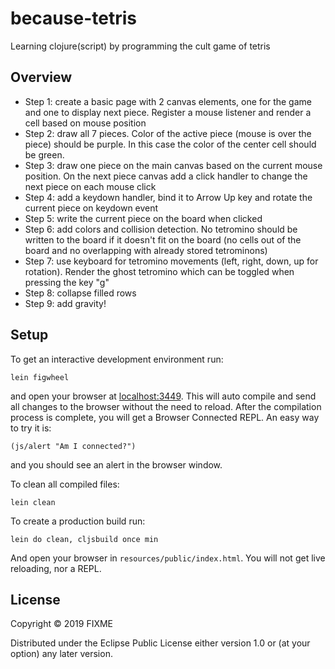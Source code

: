 # because-tetris

Learning clojure(script) by programming the cult game of tetris

## Overview


- Step 1: create a basic page with 2 canvas elements, one for the game and one to display next piece. Register a mouse listener and render a cell based on mouse position
- Step 2: draw all 7 pieces. Color of the active piece (mouse is over the piece) should be purple. In this case the color of the center cell should be green.
- Step 3: draw one piece on the main canvas based on the current mouse position. On the next piece canvas add a click handler to change the next piece on each mouse click
- Step 4: add a keydown handler, bind it to Arrow Up key and rotate the current piece on keydown event
- Step 5: write the current piece on the board when clicked
- Step 6: add colors and collision detection. No tetromino should be written to the board if it doesn't fit on the board (no cells out of the board and no overlapping with already stored tetrominons)
- Step 7: use keyboard for tetromino movements (left, right, down, up for rotation). Render the ghost tetromino which can be toggled when pressing the key "g"
- Step 8: collapse filled rows
- Step 9: add gravity!

## Setup

To get an interactive development environment run:

    lein figwheel

and open your browser at [localhost:3449](http://localhost:3449/).
This will auto compile and send all changes to the browser without the
need to reload. After the compilation process is complete, you will
get a Browser Connected REPL. An easy way to try it is:

    (js/alert "Am I connected?")

and you should see an alert in the browser window.

To clean all compiled files:

    lein clean

To create a production build run:

    lein do clean, cljsbuild once min

And open your browser in `resources/public/index.html`. You will not
get live reloading, nor a REPL. 

## License

Copyright © 2019 FIXME

Distributed under the Eclipse Public License either version 1.0 or (at your option) any later version.
